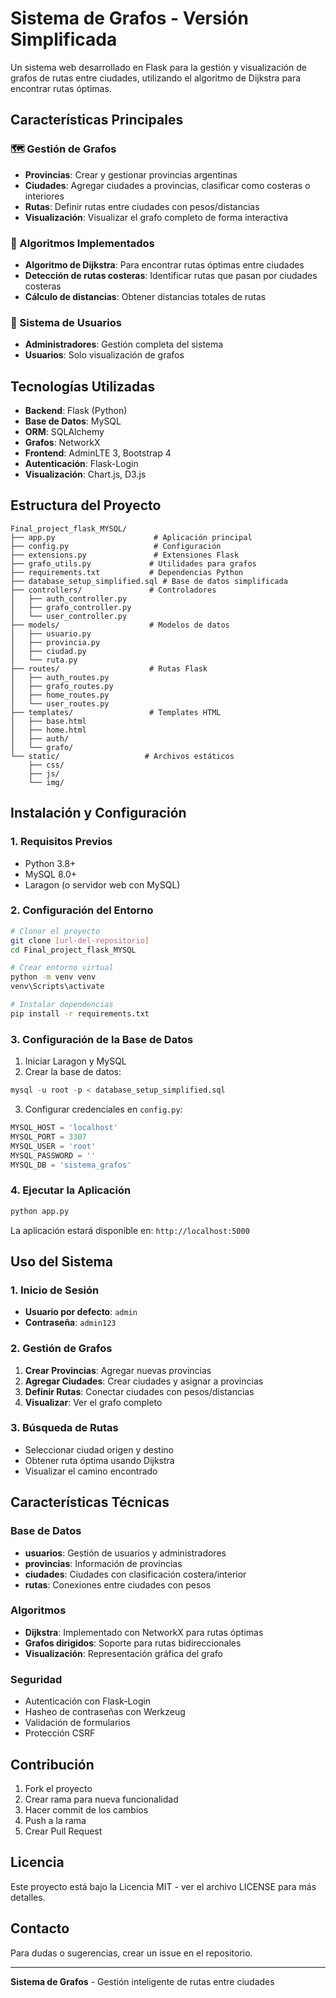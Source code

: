 # Sistema de Grafos - Versión Simplificada

Un sistema web desarrollado en Flask para la gestión y visualización de grafos de rutas entre ciudades, utilizando el algoritmo de Dijkstra para encontrar rutas óptimas.

## Características Principales

### 🗺️ Gestión de Grafos
- **Provincias**: Crear y gestionar provincias argentinas
- **Ciudades**: Agregar ciudades a provincias, clasificar como costeras o interiores
- **Rutas**: Definir rutas entre ciudades con pesos/distancias
- **Visualización**: Visualizar el grafo completo de forma interactiva

### 🚀 Algoritmos Implementados
- **Algoritmo de Dijkstra**: Para encontrar rutas óptimas entre ciudades
- **Detección de rutas costeras**: Identificar rutas que pasan por ciudades costeras
- **Cálculo de distancias**: Obtener distancias totales de rutas

### 👥 Sistema de Usuarios
- **Administradores**: Gestión completa del sistema
- **Usuarios**: Solo visualización de grafos

## Tecnologías Utilizadas

- **Backend**: Flask (Python)
- **Base de Datos**: MySQL
- **ORM**: SQLAlchemy
- **Grafos**: NetworkX
- **Frontend**: AdminLTE 3, Bootstrap 4
- **Autenticación**: Flask-Login
- **Visualización**: Chart.js, D3.js

## Estructura del Proyecto

```
Final_project_flask_MYSQL/
├── app.py                      # Aplicación principal
├── config.py                   # Configuración
├── extensions.py               # Extensiones Flask
├── grafo_utils.py             # Utilidades para grafos
├── requirements.txt           # Dependencias Python
├── database_setup_simplified.sql # Base de datos simplificada
├── controllers/               # Controladores
│   ├── auth_controller.py
│   ├── grafo_controller.py
│   └── user_controller.py
├── models/                    # Modelos de datos
│   ├── usuario.py
│   ├── provincia.py
│   ├── ciudad.py
│   └── ruta.py
├── routes/                    # Rutas Flask
│   ├── auth_routes.py
│   ├── grafo_routes.py
│   ├── home_routes.py
│   └── user_routes.py
├── templates/                 # Templates HTML
│   ├── base.html
│   ├── home.html
│   ├── auth/
│   └── grafo/
└── static/                   # Archivos estáticos
    ├── css/
    ├── js/
    └── img/
```

## Instalación y Configuración

### 1. Requisitos Previos
- Python 3.8+
- MySQL 8.0+
- Laragon (o servidor web con MySQL)

### 2. Configuración del Entorno

```bash
# Clonar el proyecto
git clone [url-del-repositorio]
cd Final_project_flask_MYSQL

# Crear entorno virtual
python -m venv venv
venv\Scripts\activate

# Instalar dependencias
pip install -r requirements.txt
```

### 3. Configuración de la Base de Datos

1. Iniciar Laragon y MySQL
2. Crear la base de datos:
```sql
mysql -u root -p < database_setup_simplified.sql
```

3. Configurar credenciales en `config.py`:
```python
MYSQL_HOST = 'localhost'
MYSQL_PORT = 3307
MYSQL_USER = 'root'
MYSQL_PASSWORD = ''
MYSQL_DB = 'sistema_grafos'
```

### 4. Ejecutar la Aplicación

```bash
python app.py
```

La aplicación estará disponible en: `http://localhost:5000`

## Uso del Sistema

### 1. Inicio de Sesión
- **Usuario por defecto**: `admin`
- **Contraseña**: `admin123`

### 2. Gestión de Grafos
1. **Crear Provincias**: Agregar nuevas provincias
2. **Agregar Ciudades**: Crear ciudades y asignar a provincias
3. **Definir Rutas**: Conectar ciudades con pesos/distancias
4. **Visualizar**: Ver el grafo completo

### 3. Búsqueda de Rutas
- Seleccionar ciudad origen y destino
- Obtener ruta óptima usando Dijkstra
- Visualizar el camino encontrado

## Características Técnicas

### Base de Datos
- **usuarios**: Gestión de usuarios y administradores
- **provincias**: Información de provincias
- **ciudades**: Ciudades con clasificación costera/interior
- **rutas**: Conexiones entre ciudades con pesos

### Algoritmos
- **Dijkstra**: Implementado con NetworkX para rutas óptimas
- **Grafos dirigidos**: Soporte para rutas bidireccionales
- **Visualización**: Representación gráfica del grafo

### Seguridad
- Autenticación con Flask-Login
- Hasheo de contraseñas con Werkzeug
- Validación de formularios
- Protección CSRF

## Contribución

1. Fork el proyecto
2. Crear rama para nueva funcionalidad
3. Hacer commit de los cambios
4. Push a la rama
5. Crear Pull Request

## Licencia

Este proyecto está bajo la Licencia MIT - ver el archivo LICENSE para más detalles.

## Contacto

Para dudas o sugerencias, crear un issue en el repositorio.

---

**Sistema de Grafos** - Gestión inteligente de rutas entre ciudades
